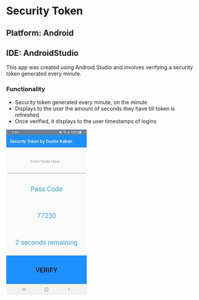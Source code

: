 # Security Token

## Platform: Android
## IDE: AndroidStudio
This app was created using Android Studio and involves verifying a security token generated every minute.

### Functionality
- Security token generated every minute, on the minute
- Displays to the user the amount of seconds they have till token is refreshed
- Once verified, it displays to the user timestamps of logins

![alt text](https://github.com/Dkaban/Security-Token-App/blob/master/Security%20Token%20-%20SS1.jpg?raw=true)
